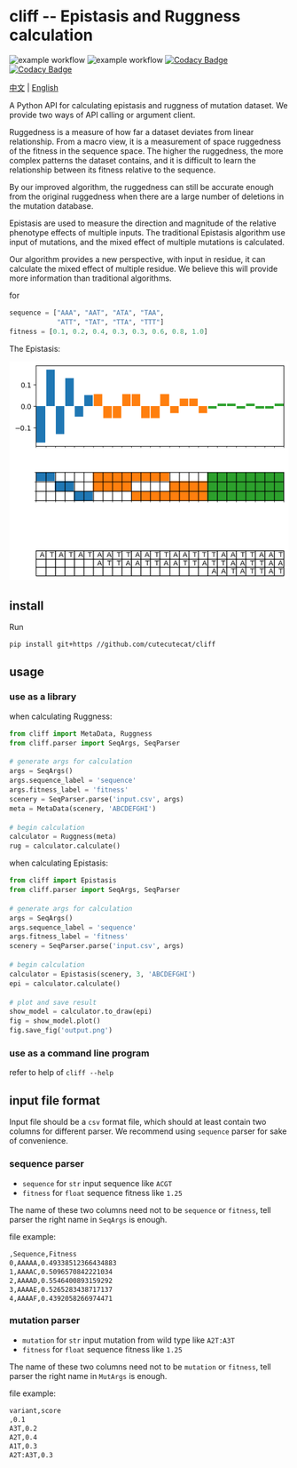 # cliff -- Epistasis and Ruggness calculation
![example workflow](https://github.com/cutecutecat/cliff/actions/workflows/pylint.yml/badge.svg)
![example workflow](https://github.com/cutecutecat/cliff/actions/workflows/test.yml/badge.svg)
[![Codacy Badge](https://app.codacy.com/project/badge/Grade/054200d1bba34de4a159ae578059e669)](https://www.codacy.com/gh/cutecutecat/cliff/dashboard?utm_source=github.com&amp;utm_medium=referral&amp;utm_content=cutecutecat/cliff&amp;utm_campaign=Badge_Grade)
[![Codacy Badge](https://app.codacy.com/project/badge/Coverage/054200d1bba34de4a159ae578059e669)](https://www.codacy.com/gh/cutecutecat/cliff/dashboard?utm_source=github.com&utm_medium=referral&utm_content=cutecutecat/cliff&utm_campaign=Badge_Coverage)

[中文](/docs/README_CN.md) | [English](/README.md)

A Python API for calculating epistasis and ruggness of mutation dataset. We provide two ways of API calling or argument client.

Ruggedness is a measure of how far a dataset deviates from linear relationship. From a macro view, it is a measurement of space ruggedness of the fitness in the sequence space. The higher the ruggedness, the more complex patterns the dataset contains, and it is difficult to learn the relationship between its fitness relative to the sequence.

By our improved algorithm, the ruggedness can still be accurate enough from the original ruggedness when there are a large number of deletions in the mutation database.

Epistasis are used to measure the direction and magnitude of the relative phenotype effects of multiple inputs. The traditional Epistasis algorithm use input of mutations, and the mixed effect of multiple mutations is calculated.

Our algorithm provides a new perspective, with input in residue, it can calculate the mixed effect of multiple residue. We believe this will provide more information than traditional algorithms.

for 
```python
sequence = ["AAA", "AAT", "ATA", "TAA", 
            "ATT", "TAT", "TTA", "TTT"]
fitness = [0.1, 0.2, 0.4, 0.3, 0.3, 0.6, 0.8, 1.0]
```
The Epistasis:

![img](/docs/epistasis.png)

## install

Run
```shell
pip install git+https //github.com/cutecutecat/cliff
```

## usage

### use as a library

when calculating Ruggness:

```python
from cliff import MetaData, Ruggness
from cliff.parser import SeqArgs, SeqParser

# generate args for calculation
args = SeqArgs()
args.sequence_label = 'sequence'
args.fitness_label = 'fitness'
scenery = SeqParser.parse('input.csv', args)
meta = MetaData(scenery, 'ABCDEFGHI')

# begin calculation
calculator = Ruggness(meta)
rug = calculator.calculate()
```

when calculating Epistasis:

```python
from cliff import Epistasis
from cliff.parser import SeqArgs, SeqParser

# generate args for calculation
args = SeqArgs()
args.sequence_label = 'sequence'
args.fitness_label = 'fitness'
scenery = SeqParser.parse('input.csv', args)

# begin calculation
calculator = Epistasis(scenery, 3, 'ABCDEFGHI')
epi = calculator.calculate()

# plot and save result
show_model = calculator.to_draw(epi)
fig = show_model.plot()
fig.save_fig('output.png')
```

### use as a command line program

refer to help of `cliff --help`

## input file format

Input file should be a `csv` format file, which should at least contain two columns for different parser. We recommend using `sequence` parser for sake of convenience.

### sequence parser

*   `sequence` for `str` input sequence like `ACGT`
*   `fitness` for `float` sequence fitness like `1.25`

The name of these two columns need not to be `sequence` or `fitness`, tell parser the right name in `SeqArgs` is enough.

file example:
```csv
,Sequence,Fitness
0,AAAAA,0.49338512366434883
1,AAAAC,0.5096570842221034
2,AAAAD,0.5546400893159292
3,AAAAE,0.5265283438717137
4,AAAAF,0.4392058266974471
```

### mutation parser

*   `mutation` for `str` input mutation from wild type like `A2T:A3T`
*   `fitness` for `float` sequence fitness like `1.25`

The name of these two columns need not to be `mutation` or `fitness`, tell parser the right name in `MutArgs` is enough.

file example:
```csv
variant,score
,0.1
A3T,0.2
A2T,0.4
A1T,0.3
A2T:A3T,0.3
```
